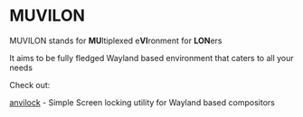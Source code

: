 # MUVILON

MUVILON stands for **MU**ltiplexed e**VI**ronment for **LON**ers

It aims to be fully fledged Wayland based environment that caters to all your needs

Check out:

[anvilock](https://github.com/muvilon/anvilock)  - Simple Screen locking utility for Wayland based compositors
